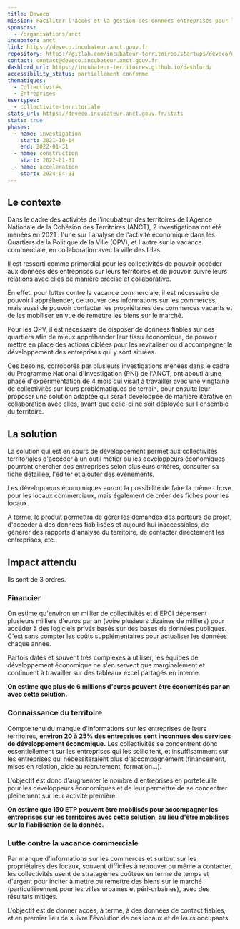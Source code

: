 ```yaml
---
title: Deveco
mission: Faciliter l'accès et la gestion des données entreprises pour les collectivités
sponsors:
  - /organisations/anct
incubator: anct
link: https://deveco.incubateur.anct.gouv.fr
repository: https://gitlab.com/incubateur-territoires/startups/deveco/deveco
contact: contact@deveco.incubateur.anct.gouv.fr
dashlord_url: https://incubateur-territoires.github.io/dashlord/
accessibility_status: partiellement conforme
thematiques:
  - Collectivités
  - Entreprises
usertypes:
  - collectivite-territoriale
stats_url: https://deveco.incubateur.anct.gouv.fr/stats
stats: true
phases:
  - name: investigation
    start: 2021-10-14
    end: 2022-01-31
  - name: construction
    start: 2022-01-31
  - name: acceleration
    start: 2024-04-01
---
```

## Le contexte

Dans le cadre des activités de l'incubateur des territoires de l'Agence Nationale de la Cohésion des Territoires (ANCT), 2 investigations ont été menées en 2021 : l'une sur l'analyse de l'activité économique dans les Quartiers de la Politique de la Ville (QPV), et l'autre sur la vacance commerciale,  en collaboration avec la ville des Lilas.

Il est ressorti comme primordial pour les collectivités de pouvoir accéder aux données des entreprises sur leurs territoires et de pouvoir suivre leurs relations avec elles de manière précise et collaborative.

En effet, pour lutter contre la vacance commerciale, il est nécessaire de pouvoir l'appréhender, de trouver des informations sur les commerces, mais aussi de pouvoir contacter les propriétaires des commerces vacants et de les mobiliser en vue de remettre les biens sur le marché.

Pour les QPV, il est nécessaire de disposer de données fiables sur ces quartiers afin de mieux appréhender leur tissu économique, de pouvoir mettre en place des actions ciblées pour les revitaliser ou d'accompagner le développement des entreprises qui y sont situées.

Ces besoins, corroborés par plusieurs investigations menées dans le cadre du Programme National d'Investigation (PNI) de l'ANCT, ont abouti à une phase d'expérimentation de 4 mois qui visait à travailler avec une vingtaine de collectivités sur leurs problématiques de terrain, pour ensuite leur proposer une solution adaptée qui serait développée de manière itérative en collaboration avec elles, avant que celle-ci ne soit déployée sur l'ensemble du territoire.

## La solution

La solution qui est en cours de développement permet aux collectivités territoriales d'accéder à un outil métier où les développeurs économiques pourront chercher des entreprises selon plusieurs critères, consulter sa fiche détaillée, l'éditer et ajouter des événements.

Les développeurs économiques auront la possibilité de faire la même chose pour les locaux commerciaux, mais également de créer des fiches pour les locaux.

A terme, le produit permettra de gérer les demandes des porteurs de projet, d'accéder à des données fiabilisées et aujourd'hui inaccessibles, de générer des rapports d'analyse du territoire, de contacter directement les entreprises, etc.

## Impact attendu

Ils sont de 3 ordres. 

### Financier

On estime qu'environ un millier de collectivités et d'EPCI dépensent plusieurs milliers d'euros par an (voire plusieurs dizaines de milliers) pour accéder à des logiciels privés basés sur des bases de données publiques. C'est sans compter les coûts supplémentaires pour actualiser les données chaque année.

Parfois datés et souvent très complexes à utiliser, les équipes de développement économique ne s'en servent que marginalement et continuent à travailler sur des tableaux excel partagés en interne. 

**On estime que plus de 6 millions d'euros peuvent être économisés par an avec cette solution.**

### Connaissance du territoire

Compte tenu du manque d'informations sur les entreprises de leurs territoires, **environ 20 à 25% des entreprises sont inconnues des services de développement économique.** Les collectivités se concentrent donc essentiellement sur les entreprises qui les sollicitent, et insuffisamment sur les entreprises qui nécessiteraient plus d'accompagnement (financement, mises en relation, aide au recrutement, formation...).

L'objectif est donc d'augmenter le nombre d'entreprises en portefeuille pour les développeurs économiques et de leur permettre de se concentrer pleinement sur leur activité première.

**On estime que 150 ETP peuvent être mobilisés pour accompagner les entreprises sur les territoires avec cette solution, au lieu d'être mobilisés sur la fiabilisation de la donnée.**

### Lutte contre la vacance commerciale

Par manque d'informations sur les commerces et surtout sur les propriétaires des locaux, souvent difficiles à retrouver ou même à contacter, les collectivités usent de stratagèmes coûteux en terme de temps et d'argent pour inciter à mettre ou remettre des biens sur le marché (particulièrement pour les villes urbaines et péri-urbaines), avec des résultats mitigés.

L'objectif est de donner accès, à terme, à des données de contact fiables, et en premier lieu de suivre l'évolution de ces locaux et de leurs occupants.